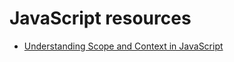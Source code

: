 # JavaScript resources

- [Understanding Scope and Context in JavaScript](http://ryanmorr.com/understanding-scope-and-context-in-javascript/)
